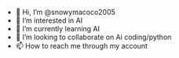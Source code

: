 - 👋 Hi, I’m @snowymacoco2005
- 👀 I’m interested in AI
- 🌱 I’m currently learning AI
- 💞️ I’m looking to collaborate on Ai coding/python
- 📫 How to reach me through my account

<!---
snowymacoco2005/snowymacoco2005 is a ✨ special ✨ repository because its `README.md` (this file) appears on your GitHub profile.
You can click the Preview link to take a look at your changes.
--->
